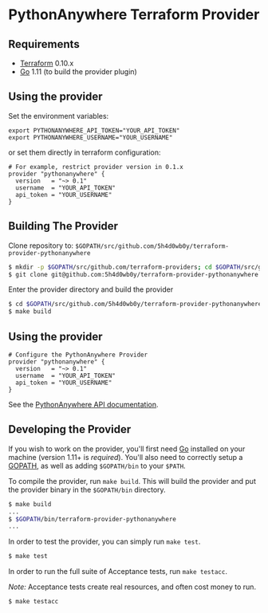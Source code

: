 PythonAnywhere Terraform Provider
=================================


Requirements
------------

-	[Terraform](https://www.terraform.io/downloads.html) 0.10.x
-	[Go](https://golang.org/doc/install) 1.11 (to build the provider plugin)

Using the provider
------------------

Set the environment variables:

	export PYTHONANYWHERE_API_TOKEN="YOUR_API_TOKEN"
	export PYTHONANYWHERE_USERNAME="YOUR_USERNAME"

or set them directly in terraform configuration:

```
# For example, restrict provider version in 0.1.x
provider "pythonanywhere" {
  version   = "~> 0.1"
  username  = "YOUR_API_TOKEN"
  api_token = "YOUR_USERNAME"
}
```

Building The Provider
---------------------

Clone repository to: `$GOPATH/src/github.com/5h4d0wb0y/terraform-provider-pythonanywhere`

```sh
$ mkdir -p $GOPATH/src/github.com/terraform-providers; cd $GOPATH/src/github.com/terraform-providers
$ git clone git@github.com:5h4d0wb0y/terraform-provider-pythonanywhere
```

Enter the provider directory and build the provider

```sh
$ cd $GOPATH/src/github.com/5h4d0wb0y/terraform-provider-pythonanywhere
$ make build
```

Using the provider
------------------

```
# Configure the PythonAnywhere Provider
provider "pythonanywhere" {
  version   = "~> 0.1"
  username  = "YOUR_API_TOKEN"
  api_token = "YOUR_USERNAME"
}

```

See the [PythonAnywhere API documentation](https://help.pythonanywhere.com/pages/).

Developing the Provider
-----------------------

If you wish to work on the provider, you'll first need [Go](http://www.golang.org) installed on your machine (version 1.11+ is *required*). You'll also need to correctly setup a [GOPATH](http://golang.org/doc/code.html#GOPATH), as well as adding `$GOPATH/bin` to your `$PATH`.

To compile the provider, run `make build`. This will build the provider and put the provider binary in the `$GOPATH/bin` directory.

```sh
$ make build
...
$ $GOPATH/bin/terraform-provider-pythonanywhere
...
```

In order to test the provider, you can simply run `make test`.

```sh
$ make test
```

In order to run the full suite of Acceptance tests, run `make testacc`.

*Note:* Acceptance tests create real resources, and often cost money to run.

```sh
$ make testacc
```
